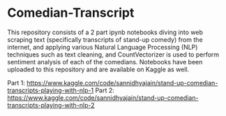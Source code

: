 # Comedian-Transcript
This repository consists of a 2 part ipynb notebooks diving into web scraping text (specifically transcripts of stand-up comedy) from the internet, and applying various Natural Language Processing (NLP) techniques such as text cleaning, and CountVectorizer is used to perform sentiment analysis of each of the comedians. Notebooks have been uploaded to this repository and are available on Kaggle as well.

Part 1: https://www.kaggle.com/code/sannidhyajain/stand-up-comedian-transcripts-playing-with-nlp-1
Part 2: https://www.kaggle.com/code/sannidhyajain/stand-up-comedian-transcripts-playing-with-nlp-2
